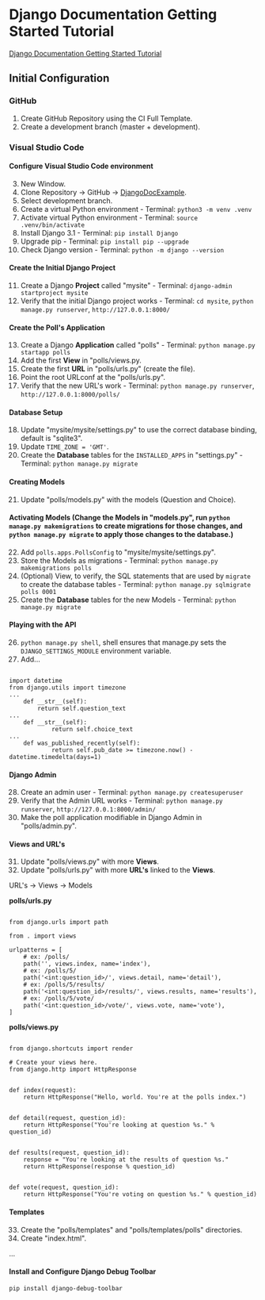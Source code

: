 # Django Documentation Getting Started Tutorial

[Django Documentation Getting Started Tutorial](https://docs.djangoproject.com/en/3.1/intro/)

## Initial Configuration

### GitHub

1. Create GitHub Repository using the CI Full Template.
2. Create a development branch (master + development).

### Visual Studio Code

#### Configure Visual Studio Code environment

3. New Window.
4. Clone Repository -> GitHub -> [DjangoDocExample](https://github.com/NaoiseGaffney/DjangoDocExample).
5. Select development branch.
6. Create a virtual Python environment - Terminal: `python3 -m venv .venv`
7. Activate virtual Python environment - Terminal: `source .venv/bin/activate`
8. Install Django 3.1 - Terminal: `pip install Django`
9. Upgrade pip - Terminal: `pip install pip --upgrade`
10. Check Django version - Terminal: `python -m django --version`

#### Create the Initial Django Project

11. Create a Django **Project** called "mysite" - Terminal: `django-admin startproject mysite`
12. Verify that the initial Django project works - Terminal: `cd mysite`, `python manage.py runserver`, `http://127.0.0.1:8000/`

#### Create the Poll's Application

13. Create a Django **Application** called "polls" - Terminal: `python manage.py startapp polls`
14. Add the first **View** in "polls/views.py.
15. Create the first **URL** in "polls/urls.py" (create the file).
16. Point the root URLconf at the "polls/urls.py".
17. Verify that the new URL's work -  Terminal: `python manage.py runserver`, `http://127.0.0.1:8000/polls/`

#### Database Setup

18. Update "mysite/mysite/settings.py" to use the correct database binding, default is "sqlite3".
19. Update `TIME_ZONE = 'GMT'`.
20. Create the **Database** tables for the `INSTALLED_APPS` in "settings.py" - Terminal: `python manage.py migrate`

#### Creating Models

21. Update "polls/models.py" with the models (Question and Choice).

#### Activating Models (Change the Models in "models.py", run `python manage.py makemigrations` to create migrations for those changes, and `python manage.py migrate` to apply those changes to the database.)

22. Add `polls.apps.PollsConfig` to "mysite/mysite/settings.py".
23. Store the Models as migrations - Terminal: `python manage.py makemigrations polls`
24. (Optional) View, to verify, the SQL statements that are used by `migrate` to create the database tables - Terminal: `python manage.py sqlmigrate polls 0001`
25. Create the **Database** tables for the new Models - Terminal: `python manage.py migrate`

#### Playing with the API

26. `python manage.py shell`, shell ensures that manage.py sets the `DJANGO_SETTINGS_MODULE` environment variable.
27. Add...

```

import datetime
from django.utils import timezone
...
    def __str__(self):
        return self.question_text
...
    def __str__(self):
            return self.choice_text
...
    def was_published_recently(self):
            return self.pub_date >= timezone.now() - datetime.timedelta(days=1)

```

#### Django Admin

28. Create an admin user - Terminal: `python manage.py createsuperuser`
29. Verify that the Admin URL works -  Terminal: `python manage.py runserver`, `http://127.0.0.1:8000/admin/`
30. Make the poll application modifiable in Django Admin in "polls/admin.py".

#### Views and URL's

31. Update "polls/views.py" with more **Views**.
32. Update "polls/urls.py" with more **URL's** linked to the **Views**.

URL's -> Views -> Models

**polls/urls.py**

````

from django.urls import path

from . import views

urlpatterns = [
    # ex: /polls/
    path('', views.index, name='index'),
    # ex: /polls/5/
    path('<int:question_id>/', views.detail, name='detail'),
    # ex: /polls/5/results/
    path('<int:question_id>/results/', views.results, name='results'),
    # ex: /polls/5/vote/
    path('<int:question_id>/vote/', views.vote, name='vote'),
]

````

**polls/views.py**

````

from django.shortcuts import render

# Create your views here.
from django.http import HttpResponse


def index(request):
    return HttpResponse("Hello, world. You're at the polls index.")


def detail(request, question_id):
    return HttpResponse("You're looking at question %s." % question_id)


def results(request, question_id):
    response = "You're looking at the results of question %s."
    return HttpResponse(response % question_id)


def vote(request, question_id):
    return HttpResponse("You're voting on question %s." % question_id)

````

#### Templates

33. Create the "polls/templates" and "polls/templates/polls" directories.
34. Create "index.html".

...


#### Install and Configure Django Debug Toolbar
`pip install django-debug-toolbar`